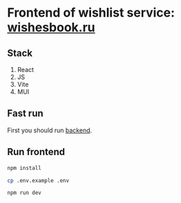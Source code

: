 # Frontend of wishlist service: [wishesbook.ru](https://wishesbook.ru)

## Stack
1. React
2. JS
3. Vite
4. MUI

## Fast run
First you should run [backend](https://github.com/Nikcet/get_gifts_backend).

## Run frontend
```bash
npm install
```
```bash
cp .env.example .env
```
```bash
npm run dev
```
